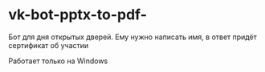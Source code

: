 # vk-bot-pptx-to-pdf-
Бот для дня открытых дверей. Ему нужно написать имя, в ответ придёт сертификат об участии

 Работает только на Windows
